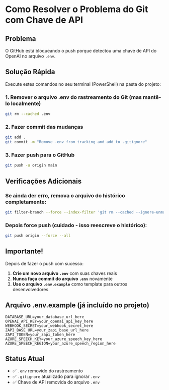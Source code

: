 # Como Resolver o Problema do Git com Chave de API

## Problema
O GitHub está bloqueando o push porque detectou uma chave de API do OpenAI no arquivo `.env`.

## Solução Rápida

Execute estes comandos no seu terminal (PowerShell) na pasta do projeto:

### 1. Remover o arquivo .env do rastreamento do Git (mas mantê-lo localmente)
```bash
git rm --cached .env
```

### 2. Fazer commit das mudanças
```bash
git add .
git commit -m "Remove .env from tracking and add to .gitignore"
```

### 3. Fazer push para o GitHub
```bash
git push -u origin main
```

## Verificações Adicionais

### Se ainda der erro, remova o arquivo do histórico completamente:
```bash
git filter-branch --force --index-filter 'git rm --cached --ignore-unmatch .env' --prune-empty --tag-name-filter cat -- --all
```

### Depois force push (cuidado - isso reescreve o histórico):
```bash
git push origin --force --all
```

## Importante!

Depois de fazer o push com sucesso:

1. **Crie um novo arquivo `.env`** com suas chaves reais
2. **Nunca faça commit do arquivo `.env`** novamente
3. **Use o arquivo `.env.example`** como template para outros desenvolvedores

## Arquivo .env.example (já incluído no projeto)
```
DATABASE_URL=your_database_url_here
OPENAI_API_KEY=your_openai_api_key_here
WEBHOOK_SECRET=your_webhook_secret_here
ZAPI_BASE_URL=your_zapi_base_url_here
ZAPI_TOKEN=your_zapi_token_here
AZURE_SPEECH_KEY=your_azure_speech_key_here
AZURE_SPEECH_REGION=your_azure_speech_region_here
```

## Status Atual
- ✅ `.env` removido do rastreamento
- ✅ `.gitignore` atualizado para ignorar `.env`
- ✅ Chave de API removida do arquivo `.env`
